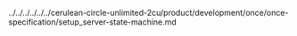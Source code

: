 ../../../../../../cerulean-circle-unlimited-2cu/product/development/once/once-specification/setup_server-state-machine.md